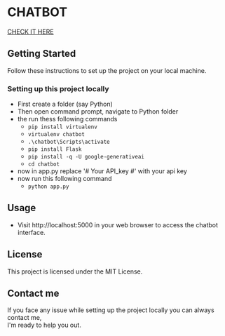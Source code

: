 # CHATBOT
[CHECK IT HERE](https://parshipraneesh.pythonanywhere.com/)
## Getting Started
Follow these instructions to set up the project on your local machine.

### Setting up this project locally
- First create a folder (say Python)
- Then open command prompt, navigate to Python folder
- the run thess following commands
  - `pip install virtualenv`
  - `virtualenv chatbot`
  - `.\chatbot\Scripts\activate`
  - `pip install Flask`
  - `pip install -q -U google-generativeai`
  - `cd chatbot`
- now in app.py replace '# Your API_key #' with your api key
- now run this following command
  - `python app.py`
## Usage
- Visit http://localhost:5000 in your web browser to access the chatbot interface.
## License
This project is licensed under the MIT License.
## Contact me
If you face any issue while setting up the project locally you can always contact me, <br>
I'm ready to help you out.
